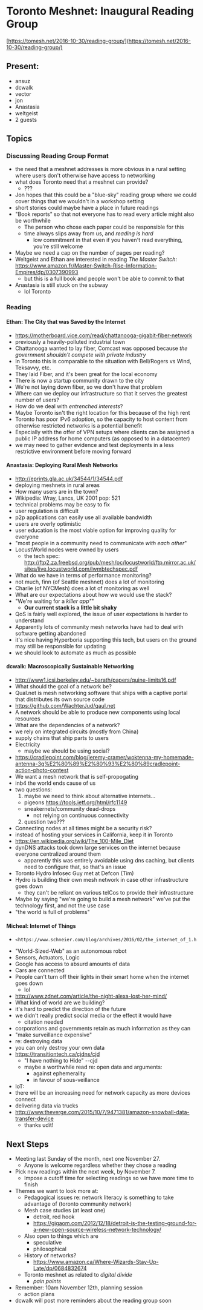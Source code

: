 Toronto Meshnet: Inaugural Reading Group
=========================================

[https://tomesh.net/2016-10-30/reading-group/](https://tomesh.net/2016-10-30/reading-group/)

Present:
---------

- ansuz
- dcwalk
- vector
- jon
- Anastasia
- weltgeist
- 2 guests

Topics
-------

### Discussing Reading Group Format

- the need that a meshnet addresses is more obvious in a rural setting where users don't otherwise have access to networking
- what does Toronto need that a meshnet can provide?
  - ???
- Jon hopes that this could be a "blue-sky" reading group where we could cover things that we wouldn't in a workshop setting
- short stories could maybe have a place in future readings
- "Book reports" so that not everyone has to read every article might also be worthwhile
  - The person who chose each paper could be responsible for this
  - time always slips away from us, and *reading is hard*
    - low commitment in that even if you haven't read everything, you're still welcome
- Maybe we need a cap on the number of pages per reading?
- Weltgeist and Ethan are interested in reading *The Master
    Switch:*
    <https://www.amazon.fr/Master-Switch-Rise-Information-Empires/dp/0307390993>
    - but this is a full book and people won't be able to commit to that
- Anastasia is still stuck on the subway
  - lol Toronto

### Reading

#### Ethan: The City that was Saved by the Internet

- <https://motherboard.vice.com/read/chattanooga-gigabit-fiber-network>
- previously a heavily-polluted industrial town
- Chattanooga wanted to lay fiber, Comcast was opposed because
*the government shouldn't compete with private industry*
- In Toronto this is comparable to the situation with Bell/Rogers vs Wind, Teksavvy, etc.
- They laid Fiber, and it's been great for the local economy
- There is now a startup community drawn to the city
- We're not laying down fiber, so we don't have that problem
- Where can we deploy our infrastructure so that it serves the greatest number of users?
- How do we deal with *entrenched interests*?
- Maybe Toronto isn't the right location for this because of the high rent
- Toronto has poor IPv6 adoption, so the capacity to host content from otherwise restricted networks is a potential benefit
- Especially with the offer of VPN setups where clients can be assigned a public IP address for home computers (as opposed to in a datacenter)
- we may need to gather evidence and test deployments in a
less restrictive environment before moving forward

#### Anastasia: Deploying Rural Mesh Networks

- <http://eprints.gla.ac.uk/34544/1/34544.pdf>
- deploying meshnets in rural areas
- How many users are in the town?
- Wikipedia: Wray, Lancs, UK 2001 pop: 521
- technical problems may be easy to fix
- user regulation is difficult
- p2p applications can easily use all available bandwidth
- users are overly optimistic
- user education is the most viable option for improving quality for everyone
- "most people in a community need to communicate *with each
other*"
- LocustWorld nodes were owned by users
  - the tech spec: <http://ftp2.za.freebsd.org/pub/mesh/pc/locustworld/ftp.mirror.ac.uk/sites/live.locustworld.com/lwmbtechspec.pdf>
- What do we have in terms of performance monitoring?
- not much, finn (of Seattle meshnet) does a lot of monitoring
- Charlie (of NYCMesh) does a lot of monitoring as well
- What are our expectations about how we would use the stack?
- "We're waiting for a *killer app"*"
  - **Our current stack is a little bit shaky**
- QoS is fairly well explored, the issue of user expectations is harder to understand
- Apparently lots of community mesh networks have had to deal with software getting abandoned
- it's nice having Hyperboria supporting this tech, but users on the ground may still be responsible for updating
- we should look to automate as much as possible

#### dcwalk: Macroscopically Sustainable Networking

- <http://www1.icsi.berkeley.edu/~barath/papers/quine-limits16.pdf>
- What should the goal of a network be?
- Qual.net is mesh networking software that ships with a
captive portal that distributes its own source code
- <https://github.com/WachterJud/qaul.net>
- A network should be able to produce new components using
local resources
- What are the dependencies of a network?
- we rely on integrated circuits (mostly from China)
- supply chains that ship parts to users
- Electricity
  - maybe we should be using social?
- <https://cradlepoint.com/blog/jeremy-cramer/woktenna-my-homemade-antenna-3g%E2%80%89%E2%80%93%E2%80%89cradlepoint-action-photo-contest>
- We want a mesh network that is self-propogating
- inb4 the world ends cause of us
- two questions:
  1. maybe we need to think about alternative internets...
    - pigeons <https://tools.ietf.org/html/rfc1149>
    - sneakernets/community dead-drops
      - not relying on continuous connectivity
  2. question two???
- Connecting nodes at all times might be a security risk?
- instead of hosting your services in California, keep it in Toronto
- <https://en.wikipedia.org/wiki/The_100-Mile_Diet>
- dynDNS attacks took down large services on the internet
  because everyone centralized around them
  - apparently this was entirely avoidable using dns caching, but clients need to configure that, so that's an issue
- Toronto Hydro Infosec Guy met at Defcon (Tim)
- Hydro is building their own mesh network in case other infrastructure goes down
  - they can't be reliant on various telCos to provide their infrastructure
- Maybe by saying "we're going to build a mesh network" we've put the technology first, and not the use case
- "the world is full of problems"

#### Micheal: Internet of Things

-     <https://www.schneier.com/blog/archives/2016/02/the_internet_of_1.html>
- "World-Sized-Web" as an autonomous robot
- Sensors, Actuators, Logic
- Google has access to absurd amounts of data
- Cars are connected
- People can't turn off their lights in their smart home when the internet goes down
  - lol
- <http://www.zdnet.com/article/the-night-alexa-lost-her-mind/>
- What kind of world are we building?
- it's hard to predict the direction of the future
- we didn't really predict social media or the effect it would have
    - citation needed
- corporations and governments retain as much information as they can
- "make surveillance expensive"
- re: destroying data
- you can only destroy your own data
- <https://transitiontech.ca/cjdns/cjd>
  - "I have nothing to Hide" --cjd
  - maybe a worthwhile read re: open data and
    arguments:
    - against ephemerality
    - in favour of sous-veillance
- IoT:
- there will be an increasing need for network capacity as
  more devices connect
- delivering data via trucks
- <http://www.theverge.com/2015/10/7/9471381/amazon-snowball-data-transfer-device>
  - thanks udit!

Next Steps
-----------

- Meeting last Sunday of the month, next one November 27.
  - Anyone is welcome regardless whether they chose a reading
- Pick new readings within the next week, by November 7.
  - Impose a cutoff time for selecting readings so we have more time
    to finish
- Themes we want to look more at:
  - Pedagogical issues re: network literacy is something to take
    advantage of (toronto community network)
  - Mesh case studies (at least one)
    - detroit, red hook
    - <https://gigaom.com/2012/12/18/detroit-is-the-testing-ground-for-a-new-open-source-wireless-network-technology/>
  - Also open to things which are
    - speculative
    - philosophical
  - History of networks?
    - <https://www.amazon.ca/Where-Wizards-Stay-Up-Late/dp/0684832674>
  - Toronto meshnet as related to *digital divide*
    - *pain points*
- Remember: 10am November 12th, planning session
  - action plans
- dcwalk will post more reminders about the reading group soon

